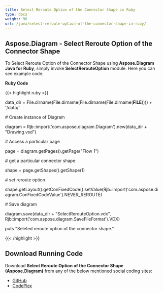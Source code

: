 ```yaml
---
title: Select Reroute Option of the Connector Shape in Ruby
type: docs
weight: 90
url: /java/select-reroute-option-of-the-connector-shape-in-ruby/
---
```


## **Aspose.Diagram - Select Reroute Option of the Connector Shape**
To Select Reroute Option of the Connector Shape using **Aspose.Diagram Java for Ruby**, simply invoke **SelectRerouteOption** module. Here you can see example code.

**Ruby Code**

{{< highlight ruby >}}

 data_dir = File.dirname(File.dirname(File.dirname(File.dirname(__FILE__)))) + '/data/'

\# Create instance of Diagram

diagram = Rjb::import('com.aspose.diagram.Diagram').new(data_dir + "Drawing.vsd")

\# Access a particular page

page = diagram.getPages().getPage("Flow 1")

\# get a particular connector shape

shape = page.getShapes().getShape(1)

\# set reroute option

shape.getLayout().getConFixedCode().setValue(Rjb::import('com.aspose.diagram.ConFixedCodeValue').NEVER_REROUTE)

\# Save diagram

diagram.save(data_dir + "SelectRerouteOption.vdx", Rjb::import('com.aspose.diagram.SaveFileFormat').VDX)

puts "Seleted reroute option of the connector shape."

{{< /highlight >}}
## **Download Running Code**
Download **Select Reroute Option of the Connector Shape (Aspose.Diagram)** from any of the below mentioned social coding sites:

- [GitHub](https://github.com/asposediagram/Aspose.Diagram-for-Java/blob/master/Plugins/Aspose_Diagram_Java_for_Ruby/lib/asposediagramjava/Shapes/selectrerouteoption.rb)
- [CodePlex](https://asposediagramjavaruby.codeplex.com/SourceControl/latest#lib/asposediagramjava/Shapes/selectrerouteoption.rb)

